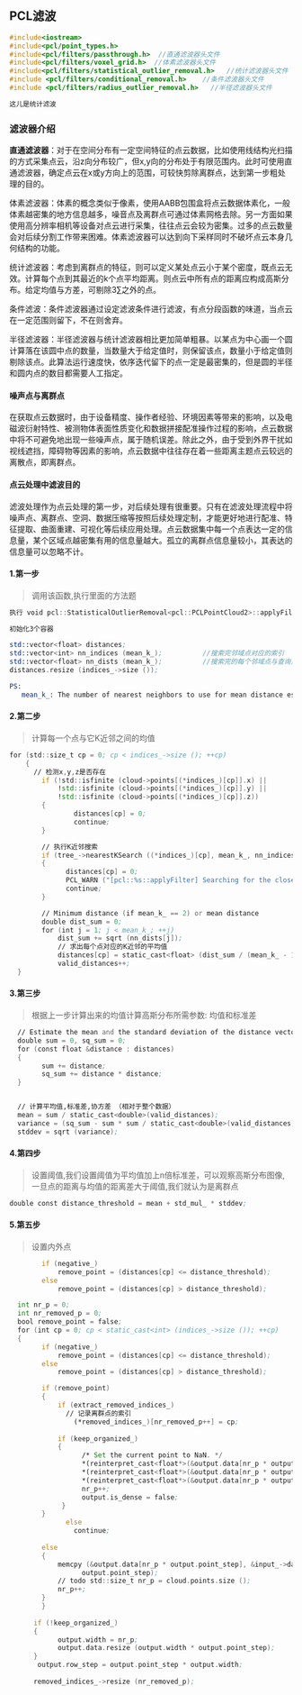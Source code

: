 ## PCL滤波
```C++
#include<iostream>
#include<pcl/point_types.h>
#include<pcl/filters/passthrough.h>  //直通滤波器头文件
#include<pcl/filters/voxel_grid.h>  //体素滤波器头文件
#include<pcl/filters/statistical_outlier_removal.h>   //统计滤波器头文件
#include <pcl/filters/conditional_removal.h>    //条件滤波器头文件
#include <pcl/filters/radius_outlier_removal.h>   //半径滤波器头文件

这儿是统计滤波
```
### 滤波器介绍
**直通滤波器**：对于在空间分布有一定空间特征的点云数据，比如使用线结构光扫描的方式采集点云，沿z向分布较广，但x,y向的分布处于有限范围内。此时可使用直通滤波器，确定点云在x或y方向上的范围，可较快剪除离群点，达到第一步粗处理的目的。

体素滤波器：体素的概念类似于像素，使用AABB包围盒将点云数据体素化，一般体素越密集的地方信息越多，噪音点及离群点可通过体素网格去除。另一方面如果使用高分辨率相机等设备对点云进行采集，往往点云会较为密集。过多的点云数量会对后续分割工作带来困难。体素滤波器可以达到向下采样同时不破坏点云本身几何结构的功能。

统计滤波器：考虑到离群点的特征，则可以定义某处点云小于某个密度，既点云无效。计算每个点到其最近的k个点平均距离。则点云中所有点的距离应构成高斯分布。给定均值与方差，可剔除3∑之外的点。

条件滤波：条件滤波器通过设定滤波条件进行滤波，有点分段函数的味道，当点云在一定范围则留下，不在则舍弃。

半径滤波器：半径滤波器与统计滤波器相比更加简单粗暴。以某点为中心画一个圆计算落在该圆中点的数量，当数量大于给定值时，则保留该点，数量小于给定值则剔除该点。此算法运行速度快，依序迭代留下的点一定是最密集的，但是圆的半径和圆内点的数目都需要人工指定。

#### **噪声点与离群点**
在获取点云数据时，由于设备精度、操作者经验、环境因素等带来的影响，以及电磁波衍射特性、被测物体表面性质变化和数据拼接配准操作过程的影响，点云数据中将不可避免地出现一些噪声点，属于随机误差。除此之外，由于受到外界干扰如视线遮挡，障碍物等因素的影响，点云数据中往往存在着一些距离主题点云较远的离散点，即离群点。
#### **点云处理中滤波目的**
滤波处理作为点云处理的第一步，对后续处理有很重要。只有在滤波处理流程中将噪声点、离群点、空洞、数据压缩等按照后续处理定制，才能更好地进行配准、特征提取、曲面重建、可视化等后续应用处理。点云数据集中每一个点表达一定的信息量，某个区域点越密集有用的信息量越大。孤立的离群点信息量较小，其表达的信息量可以忽略不计。


#### 1.第一步
>调用该函数,执行里面的方法题
```asm
执行 void pcl::StatisticalOutlierRemoval<pcl::PCLPointCloud2>::applyFilter (vector<int>& indices)
```
```asm
初始化3个容器

std::vector<float> distances;         
std::vector<int> nn_indices (mean_k_);          //搜索完邻域点对应的索引
std::vector<float> nn_dists (mean_k_);          //搜索完的每个邻域点与查询点之间的欧式距离
distances.resize (indices_->size ());

PS: 
   mean_k_: The number of nearest neighbors to use for mean distance estimation    
```

#### 2.第二步
> 计算每一个点与它K近邻之间的均值
```asm
for (std::size_t cp = 0; cp < indices_->size (); ++cp)
    {
      // 检测x,y,z是否存在
        if (!std::isfinite (cloud->points[(*indices_)[cp]].x) || 
            !std::isfinite (cloud->points[(*indices_)[cp]].y) ||
            !std::isfinite (cloud->points[(*indices_)[cp]].z))
        {
                distances[cp] = 0;
                continue;
        }

        // 执行K近邻搜索
        if (tree_->nearestKSearch ((*indices_)[cp], mean_k_, nn_indices, nn_dists) == 0)
        {
              distances[cp] = 0;
              PCL_WARN ("[pcl::%s::applyFilter] Searching for the closest %d neighbors failed.\n", getClassName ().c_str (), mean_k_);
              continue;
        }

        // Minimum distance (if mean_k_ == 2) or mean distance
        double dist_sum = 0;
        for (int j = 1; j < mean_k_; ++j)
            dist_sum += sqrt (nn_dists[j]);
            // 求出每个点对应的K近邻的平均值
            distances[cp] = static_cast<float> (dist_sum / (mean_k_ - 1));
            valid_distances++;
  }
```

#### 3.第三步
> 根据上一步计算出来的均值计算高斯分布所需参数: 均值和标准差
```asm
  // Estimate the mean and the standard deviation of the distance vector
  double sum = 0, sq_sum = 0;
  for (const float &distance : distances)
  {
        sum += distance;
        sq_sum += distance * distance;
  }


  // 计算平均值,标准差,协方差 （相对于整个数据）
  mean = sum / static_cast<double>(valid_distances);
  variance = (sq_sum - sum * sum / static_cast<double>(valid_distances)) / (static_cast<double>(valid_distances) - 1);
  stddev = sqrt (variance);
```

#### 4.第四步
> 设置阈值,我们设置阈值为平均值加上n倍标准差，可以观察高斯分布图像,一旦点的距离与均值的距离差大于阈值,我们就认为是离群点
```asm
double const distance_threshold = mean + std_mul_ * stddev;
```

#### 5.第五步
> 设置内外点
```asm
        if (negative_)
            remove_point = (distances[cp] <= distance_threshold);
        else
            remove_point = (distances[cp] > distance_threshold);
```

```asm
  int nr_p = 0;
  int nr_removed_p = 0;
  bool remove_point = false;
  for (int cp = 0; cp < static_cast<int> (indices_->size ()); ++cp)
  {
        if (negative_)
            remove_point = (distances[cp] <= distance_threshold);
        else
            remove_point = (distances[cp] > distance_threshold);

        if (remove_point)
        {
            if (extract_removed_indices_)
              // 记录离群点的索引
                (*removed_indices_)[nr_removed_p++] = cp;
    
            if (keep_organized_)
            {
                  /* Set the current point to NaN. */
                  *(reinterpret_cast<float*>(&output.data[nr_p * output.point_step])+0) = std::numeric_limits<float>::quiet_NaN();
                  *(reinterpret_cast<float*>(&output.data[nr_p * output.point_step])+1) = std::numeric_limits<float>::quiet_NaN();
                  *(reinterpret_cast<float*>(&output.data[nr_p * output.point_step])+2) = std::numeric_limits<float>::quiet_NaN();
                  nr_p++;
                  output.is_dense = false;
             }
        }
              else
                continue;
    
        else
        {
            memcpy (&output.data[nr_p * output.point_step], &input_->data[(*indices_)[cp] * output.point_step],
                  output.point_step);
            // todo std::size_t nr_p = cloud.points.size ();
            nr_p++;
        }
        }
    
      if (!keep_organized_)
      {
            output.width = nr_p;
            output.data.resize (output.width * output.point_step);
      }
       output.row_step = output.point_step * output.width;
    
      removed_indices_->resize (nr_removed_p);
```

